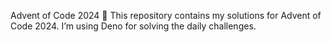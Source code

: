 Advent of Code 2024 🎄
This repository contains my solutions for Advent of Code 2024. I’m using Deno for solving the daily challenges.
